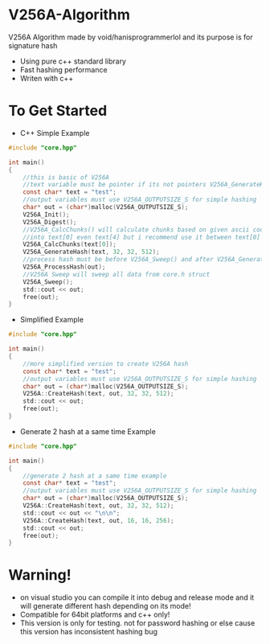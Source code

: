 # V256A-Algorithm
V256A Algorithm made by void/hanisprogrammerlol and its purpose is for signature hash

- Using pure c++ standard library
- Fast hashing performance
- Writen with c++

# To Get Started
- C++ Simple Example
```c
#include "core.hpp"

int main()
{
    //this is basic of V256A
    //text variable must be pointer if its not pointers V256A_GenerateHash will not work
    const char* text = "test";
    //output variables must use V256A_OUTPUTSIZE_S for simple hashing
    char* out = (char*)malloc(V256A_OUTPUTSIZE_S);
    V256A_Init();
    V256A_Digest();
    //V256A_CalcChunks() will calculate chunks based on given ascii codes you can modify it
    //into text[0] even text[4] but i recommend use it between text[0] and text[1]
    V256A_CalcChunks(text[0]);
    V256A_GenerateHash(text, 32, 32, 512);
    //process hash must be before V256A_Sweep() and after V256A_GenerateHash() function
    V256A_ProcessHash(out);
    //V256A Sweep will sweep all data from core.h struct
    V256A_Sweep();
    std::cout << out;
    free(out);
}
```
- Simplified Example
```c
#include "core.hpp"

int main()
{
    //more simplified version to create V256A hash
    const char* text = "test";
    //output variables must use V256A_OUTPUTSIZE_S for simple hashing
    char* out = (char*)malloc(V256A_OUTPUTSIZE_S);
    V256A::CreateHash(text, out, 32, 32, 512);
    std::cout << out; 
    free(out);
}
```

- Generate 2 hash at a same time Example
```c
#include "core.hpp"

int main()
{
    //generate 2 hash at a same time example
    const char* text = "test";
    //output variables must use V256A_OUTPUTSIZE_S for simple hashing
    char* out = (char*)malloc(V256A_OUTPUTSIZE_S);
    V256A::CreateHash(text, out, 32, 32, 512);
    std::cout << out << "\n\n";
    V256A::CreateHash(text, out, 16, 16, 256);
    std::cout << out;
    free(out);
}
```

# Warning!
- on visual studio you can compile it into debug and release mode and it will generate different hash depending on its mode!
- Compatible for 64bit platforms and c++ only!
- This version is only for testing. not for password hashing or else cause this version has inconsistent hashing bug
